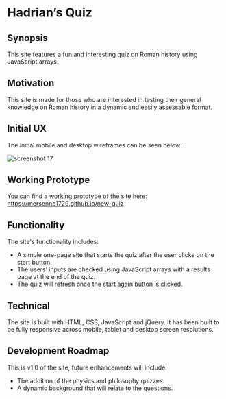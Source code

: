 # Hadrian’s Quiz

## Synopsis

This site features a fun and interesting quiz on Roman history using JavaScript arrays. 
 
## Motivation

This site is made for those who are interested in testing their general knowledge on Roman history in a dynamic and easily assessable format.

## Initial UX

The initial mobile and desktop wireframes can be seen below:

![screenshot 17](https://cloud.githubusercontent.com/assets/22433378/24071866/258d60d8-0bd4-11e7-9f5f-96e54b6cc220.png)

## Working Prototype

You can find a working prototype of the site here: https://mersenne1729.github.io/new-quiz

## Functionality

The site's functionality includes:

* A simple one-page site that starts the quiz after the user clicks on the start button.
* The users’ inputs are checked using JavaScript arrays with a results page at the end of the quiz.
* The quiz will refresh once the start again button is clicked.

## Technical

The site is built with HTML, CSS, JavaScript and jQuery. It has been built to be fully responsive across mobile, tablet and desktop screen resolutions.

## Development Roadmap

This is v1.0 of the site, future enhancements will include:
* The addition of the physics and philosophy quizzes.
* A dynamic background that will relate to the questions.

